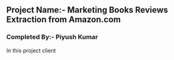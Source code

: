 ## Project Name:- Marketing Books Reviews Extraction from Amazon.com

### Completed By:- Piyush Kumar

In this project client 
